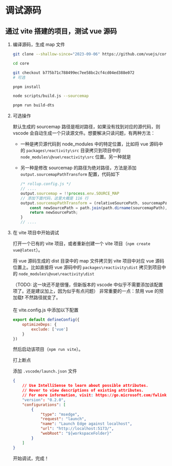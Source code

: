# 调试源码

## 通过 vite 搭建的项目，测试 vue 源码

1. 编译源码，生成 map 文件

    ```sh
    git clone --shallow-since="2023-09-06" https://github.com/vuejs/core.git

    cd core

    git checkout b775b71c788499ec7ee58bc2cf4cd04ed388e072
    # 可选

    pnpm install

    node scripts/build.js --sourcemap

    pnpm run build-dts
    ```

2. 可选操作

    默认生成的 sourcemap 路径是相对路径，如果没有找到对应的源代码，则 vscode 会自动生成一个只读源文件。想要解决只读问题，有两种方法：

    - 一种是拷贝源代码到 node_modules 中的特定位置，比如将 vue 源码中的 `packages\reactivity\src` 目录拷贝到项目中的 `node_modules\@vue\reactivity\src` 位置。另一种就是
    - 另一种是修改 sourcemap 的路径为绝对路径，方法是添加 `output.sourcemapPathTransform` 配置，代码如下

        ```js
        /* rollup.config.js */
        // ....
        output.sourcemap = !!process.env.SOURCE_MAP
        // 添加下面代码，这里大概是 116 行
        output.sourcemapPathTransform = (relativeSourcePath, sourcemapPath) => {
            const newSourcePath = path.join(path.dirname(sourcemapPath), relativeSourcePath);
            return newSourcePath;
        }
        // ....
        ```

3. 在 vite 项目中开始调试

    打开一个已有的 vite 项目，或者重新创建一个 vite 项目（`npm create vue@latest`）。

    将 vue 源码生成的 dist 目录中的 map 文件拷贝到 vite 项目中对应 vue 源码位置上。比如直接将 vue 源码中的 `packages\reactivity\dist` 拷贝到项目中的 `node_modules\@vue\reactivity\dist`

    （TODO: 这一块还不是很懂，但新版本的 vscode 中似乎不需要添加该配置项了。还是建议加上，因为似乎有点问题）
    非常重要的一点：禁用 vue 的预加载❗ 不然路径就变了。

    在 vite.config.js 中添加以下配置

    ```js
    export default defineConfig({
        optimizeDeps: {
            exclude: ['vue']
        }
    })
    ```

    然后启动该项目（`npm run vite`）。

    打上断点

    添加 `.vscode/launch.json` 文件

    ```json
    {
        // Use IntelliSense to learn about possible attributes.
        // Hover to view descriptions of existing attributes.
        // For more information, visit: https://go.microsoft.com/fwlink/?linkid=830387
        "version": "0.2.0",
        "configurations": [
            {
                "type": "msedge",
                "request": "launch",
                "name": "Launch Edge against localhost",
                "url": "http://localhost:5173/",
                "webRoot": "${workspaceFolder}"
            }
        ]
    }
    ```

    开始调试，完成！
